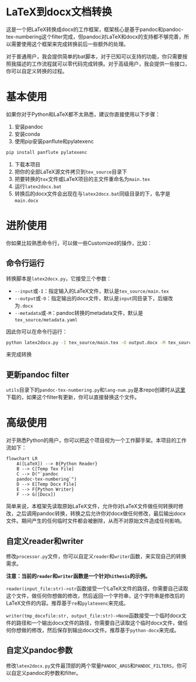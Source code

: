 # LaTeX到docx文档转换

这是一个把LaTeX转换成docx的工作框架，框架核心是基于pandoc和pandoc-tex-numbering这个filter完成，但pandoc对LaTeX和docx的支持都不够完善，所以需要使用这个框架来完成转换前后一些额外的处理。

对于普通用户，我会提供简单的bat脚本，对于已知可以支持的功能，你只需要按照我描述的工作流程就可以零代码完成转换。对于高级用户，我会提供一些接口，你可以自定义转换的过程。

# 基本使用

如果你对于Python和LaTeX都不太熟悉，建议你直接使用以下步骤：
1. 安装pandoc
2. 安装conda
3. 使用pip安装panflute和pylatexenc
```bash
pip install panflute pylatexenc
```
1. 下载本项目
2. 把你的全部LaTeX源文件拷贝到`tex_source`目录下
3. 把要转换的`tex`文件或LaTeX项目的主文件重命名为`main.tex`
4. 运行`latex2docx.bat`
5. 转换后的docx文件会出现在与`latex2docx.bat`同级目录的下，名字是`main.docx`

# 进阶使用

你如果比较熟悉命令行，可以做一些Customized的操作，比如：

## 命令行运行

转换脚本是`latex2docx.py`，它接受三个参数：
- `--input`或`-I`：指定输入的LaTeX文件，默认是`tex_source/main.tex`
- `--output`或`-O`：指定输出的docx文件，默认是`input`同目录下，后缀改为`.docx`
- `--metadata`或`-M`：pandoc转换的metadata文件，默认是`tex_source/metadata.yaml`

因此你可以在命令行运行：

```bash
python latex2docx.py -I tex_source/main.tex -O output.docx -M tex_source/metadata.yaml
```

来完成转换

## 更新pandoc filter

`utils`目录下的`pandoc-tex-numbering.py`和`lang-num.py`是本repo创建时从[这里](https://github.com/fncokg/pandoc-tex-numbering)下载的，如果这个filter有更新，你可以直接替换这个文件。

# 高级使用

对于熟悉Python的用户，你可以把这个项目视为一个工作脚手架。本项目的工作流如下：

```mermaid
flowchart LR
    A([LaTeX]) --> B{Python Reader}
    B --> C[Temp Tex File]
    C --> D("`pandoc
    pandoc-tex-numbering`")
    D --> E[Temp Docx File]
    E --> F{Python Writer}
    F --> G([Docx])
```

简单来说，本框架先读取原始LaTeX文件，允许你对LaTeX文件做任何转换时修改，之后调用pandoc转换，转换之后允许你对docx做任何修改，最后输出docx文件。期间产生的任何临时文件都会被删除，从而不对原始文件造成任何影响。

## 自定义reader和writer

修改`processor.py`文件，你可以自定义`reader`和`writer`函数，来实现自己的转换需求。

**注意：当前的`reader`和`writer`函数是一个针对`hithesis`的示例。**

`reader(input_file:str)->str`函数接受一个LaTeX文件的路径，你需要自己读取这个文件，做任何你想做的修改，然后返回一个字符串，这个字符串是修改后的LaTeX文件的内容。推荐基于`re`和`pylatexenc`来完成。

`writer(tmp_docxfile:str, output_file:str)->None`函数接受一个临时docx文件的路径和一个输出docx文件的路径，你需要自己读取这个临时docx文件，做任何你想做的修改，然后保存到输出docx文件。推荐基于`python-docx`来完成。

## 自定义pandoc参数

修改`latex2docx.py`文件最顶部的两个常量`PANDOC_ARGS`和`PANDOC_FILTERS`，你可以自定义pandoc的参数和filter。